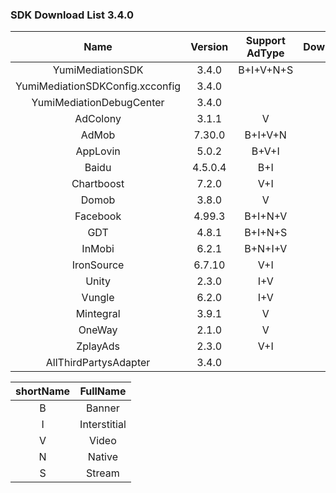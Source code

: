 ### SDK Download List 3.4.0
 
|    Name     | Version  | Support AdType | DownloadLink | Note |
| :---------: | :------: | :------------: | :----------: | :--: |
|    YumiMediationSDK    |  3.4.0  |    B+I+V+N+S     |   [link](http://adsdk.yumimobi.com/iOS/Archived/3.4.0/YumiMediationSDK-iOS.tar.bz2)   |      |
|        YumiMediationSDKConfig.xcconfig        |  3.4.0  |                | [link](https://adsdk.yumimobi.com/iOS/Archived/YumiMediationSDKConfig.xcconfig) |      |
|    YumiMediationDebugCenter    |  3.4.0  |         |   [link](http://adsdk.yumimobi.com/iOS/Archived/3.4.0/YumiMediationDebugCenter-iOS.tar.bz2)   |      |
|    AdColony    |  3.1.1  |   V      |   [link](http://adsdk.yumimobi.com/iOS/Archived/3.4.0/YumiMediationAdColony.tar.bz2)   |      |
|    AdMob    |  7.30.0  |   B+I+V+N      |   [link](http://adsdk.yumimobi.com/iOS/Archived/3.4.0/YumiMediationAdMob.tar.bz2)   |      |
|    AppLovin    |  5.0.2  |   B+V+I      |   [link](http://adsdk.yumimobi.com/iOS/Archived/3.4.0/YumiMediationAppLovin.tar.bz2)   |      |
|    Baidu    |  4.5.0.4  |   B+I      |   [link](http://adsdk.yumimobi.com/iOS/Archived/3.4.0/YumiMediationBaidu.tar.bz2)   |      |
|    Chartboost    |  7.2.0  |   V+I      |   [link](http://adsdk.yumimobi.com/iOS/Archived/3.4.0/YumiMediationChartboost.tar.bz2)   |      |
|    Domob    |  3.8.0  |   V      |   [link](http://adsdk.yumimobi.com/iOS/Archived/3.4.0/YumiMediationDomob.tar.bz2)   |      |
|    Facebook    |  4.99.3  |   B+I+N+V      |   [link](http://adsdk.yumimobi.com/iOS/Archived/3.4.0/YumiMediationFacebook.tar.bz2)   |      |
|    GDT    |  4.8.1  |   B+I+N+S      |   [link](http://adsdk.yumimobi.com/iOS/Archived/3.4.0/YumiMediationGDT.tar.bz2)   |      |
|    InMobi    |  6.2.1  |   B+N+I+V      |   [link](http://adsdk.yumimobi.com/iOS/Archived/3.4.0/YumiMediationInMobi.tar.bz2)   |      |
|    IronSource    |  6.7.10  |   V+I      |   [link](http://adsdk.yumimobi.com/iOS/Archived/3.4.0/YumiMediationIronSource.tar.bz2)   |      |
|    Unity    |  2.3.0  |   I+V      |   [link](http://adsdk.yumimobi.com/iOS/Archived/3.4.0/YumiMediationUnity.tar.bz2)   |      |
|    Vungle    |  6.2.0  |   I+V      |   [link](http://adsdk.yumimobi.com/iOS/Archived/3.4.0/YumiMediationVungle.tar.bz2)   |      |
|    Mintegral    |  3.9.1  |   V      |   [link](http://adsdk.yumimobi.com/iOS/Archived/3.4.0/YumiMediationMintegral.tar.bz2)   |      |
|    OneWay    |  2.1.0  |   V      |   [link](http://adsdk.yumimobi.com/iOS/Archived/3.4.0/YumiMediationOneWay.tar.bz2)   |      |
|    ZplayAds    |  2.3.0  |   V+I      |   [link](http://adsdk.yumimobi.com/iOS/Archived/3.4.0/YumiMediationPlayableAds.tar.bz2)   |      |
|    AllThirdPartysAdapter    |  3.4.0  |         |   [link](http://adsdk.yumimobi.com/iOS/Archived/3.4.0/allThirdPartys.tar.bz2)   |      |
 
| shortName |   FullName   |
| :-------: | :----------: |
|     B     |    Banner    |
|     I     | Interstitial |
|     V     |    Video     |
|     N     |    Native    |
|     S     |    Stream    |
